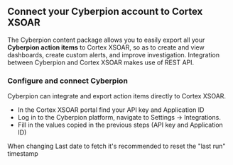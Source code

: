 ## Connect your Cyberpion account to Cortex XSOAR

The Cyberpion content package allows you to easily export all your **Cyberpion action items** to Cortex XSOAR, so as to create and view dashboards, create custom alerts, and improve investigation. Integration between Cyberpion and Cortex XSOAR makes use of REST API. 


### Configure and connect Cyberpion

Cyberpion can integrate and export action items directly to Cortex XSOAR. 

* In the Cortex XSOAR portal find your API key and Application ID
* Log in to the Cyberpion platform, navigate to Settings -> Integrations.
* Fill in the values copied in the previous steps (API key and Application ID)

When changing Last date to fetch it's recommended to reset the "last run" timestamp
